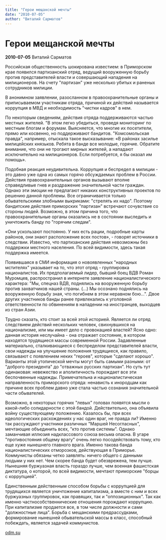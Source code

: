 ```yaml
---
title: "Герои мещанской мечты"
date: "2010-07-05"
author: "Виталий Сарматов"
---
```


# Герои мещанской мечты

**2010-07-05** Виталий Сарматов

Российская общественность шокирована известием: в Приморском крае появился партизанский отряд, ведущий вооруженную борьбу против представителей власти и совершающий нападения на милиционеров. На счету "партизан" уже несколько убитых и раненых сотрудников милиции.

В анонимном заявлении, разосланном в правоохранительные органы и приписываемом участникам отряда, причиной их действий называется коррупция в МВД и необходимость "чистки кадров" в нем.

По некоторым сведениям, действия отряда поддерживаются частью местных жителей. "В этом легко убедиться, проведя мониторинг по местным блогам и форумам. Выясняется, что многие их посетители, прямо или косвенно, но поддерживают бандитов. "Комсомольская правда", например, отыскала такое высказывание: «В районах засилье милицейских князьков. Ребята в банде все молодые, горячие. Обратите внимание, что они не трогают мирных жителей, а нападают исключительно на милиционеров. Если потребуется, я бы оказал им помощь».

Подобная реакция неудивительна. Коррупция и беспредел в милиции - это давно уже одна из самых горячо обсуждаемых проблем в России. Действия правоохранительных органов вызывают вполне справедливые гнев и раздражение значительной части граждан. Однако эти эмоции не предлагают никаких конструктивных проектов по решению данной проблемы. Все ограничивается только обывательскими злобными выкриками: "стрелять их надо". Поэтому бандитские действия приморских "партизан" встречают сочувствие со стороны людей. Возможно, в этом причина того, что правоохранительные органы оказались не в состоянии выследить и уничтожить банду по "горячим следам".

«Они ускользают постоянно. У них есть рации, подробные карты районов, они знают расположение всех постов», - говорят источники в следствии. Известно, что партизанские действия невозможны без поддержки местного населения. По всей видимости, здесь такая поддержка имеется.

Появившаяся в СМИ информация о новоявленных "народных мстителях" указывает на то, что этот отряд - группировка националистов. Их предполагаемый лидер, бывший боец ВДВ Роман Муромцев, распространил в интернете заявление националистического характера: "Мы, спецназ ВДВ, поднялись на вооруженную борьбу против захватчиков нашей страны. (...) Мы осознано поднялись на вооруженную борьбу зная, что погибнем в этом неравном бою...". Двое других участников банды ранее привлекались к уголовной ответственности по обвинениям в нападении на иностранцев, выходцев из стран Азии.

Трудно сказать, кто стоит за всей этой историей. Является ли отряд следствием действий нескольких человек, свихнувшихся на национализме, или мы имеет дело с провокацией властей? Ясно одно: данная история неслучайна - она отражает состояние, в котором находятся трудящиеся массы современной России. Задавленные материально, сталкивающиеся с беспределом представителей власти, свои надежды на улучшение положения трудящиеся, как правило, связывают с появлением неких "героев", которые "сделают хорошо". Варианты этой утопической мечты могут быть самыми разными: от "доброго президента" до "отважных русских партизан". Но суть тут одинаковая: невежество и аполитичность порождает все эти беспочвенные надежды. Примечательна и националистическая направленность приморского отряда: ненависть к инородцам как причине всех проблем давно уже стала частью сознания значительной части обывателей.

Возможно, в некоторых горячих "левых" головах появятся мысли о какой-либо солидарности с этой бандой. Действительно, она объявила войну существующему положению. Казалось бы, при всех идеологических расхождениях у нас один враг, не правда ли? Именно так рассуждают участники различных "Маршей Несогласных", мечтающие объединить всех, "кто против системы". Однако заманчивая иллюзия надклассового союза весьма опасна. В угаре "противостояния общему врагу" очень легко посодействовать тому, кто еще хуже нынешнего главного врага. Именно такова банда националистических отморозков, действующая в Приморье. Коммунисты обязаны четко заявлять: ничего общего с данными людьми у них нет. Чем скорее банда будет обезврежена, тем лучше. Нынешняя буржуазная власть гораздо лучше, чем военная фашистская диктатура, о которой, по всей видимости, мечтают приморские "борцы с коррупцией".

Единственным действенным способом борьбы с коррупцией для трудящихся является уничтожение капитализма, а вместе с ним и всех буржуазных группировок, как правящих, так и "оппозиционных". Так как именно частнособственнические отношения порождают коррупцию. При капитализме продается все, в том числе должности и сами "должностные лица". Борьба с мещанскими предрассудками, формирование нынешней обывательской массы в класс, способный побеждать, является задачей коммунистов.

[odm.su](http://odm.su/?p=816)